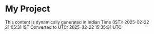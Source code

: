 # My Project

This content is dynamically generated in Indian Time (IST): 2025-02-22 21:05:31 IST
Converted to UTC: 2025-02-22 15:35:31 UTC
